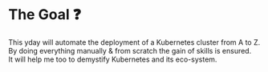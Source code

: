 # The Goal ❓ 
  
This yday will automate the deployment of a Kubernetes cluster from A to Z.  
By doing everything manually & from scratch the gain of skills is ensured.  
It will help me too to demystify Kubernetes and its eco-system.
